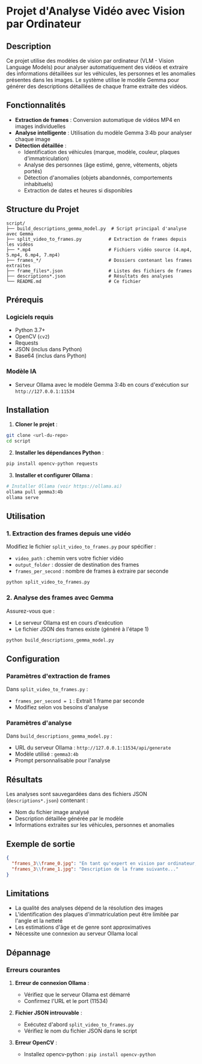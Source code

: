 # Projet d'Analyse Vidéo avec Vision par Ordinateur

## Description

Ce projet utilise des modèles de vision par ordinateur (VLM - Vision Language Models) pour analyser automatiquement des vidéos et extraire des informations détaillées sur les véhicules, les personnes et les anomalies présentes dans les images. Le système utilise le modèle Gemma pour générer des descriptions détaillées de chaque frame extraite des vidéos.

## Fonctionnalités

- **Extraction de frames** : Conversion automatique de vidéos MP4 en images individuelles
- **Analyse intelligente** : Utilisation du modèle Gemma 3:4b pour analyser chaque image
- **Détection détaillée** :
  - Identification des véhicules (marque, modèle, couleur, plaques d'immatriculation)
  - Analyse des personnes (âge estimé, genre, vêtements, objets portés)
  - Détection d'anomalies (objets abandonnés, comportements inhabituels)
  - Extraction de dates et heures si disponibles

## Structure du Projet

```
script/
├── build_descriptions_gemma_model.py  # Script principal d'analyse avec Gemma
├── split_video_to_frames.py          # Extraction de frames depuis les vidéos
├── *.mp4                             # Fichiers vidéo source (4.mp4, 5.mp4, 6.mp4, 7.mp4)
├── frames_*/                         # Dossiers contenant les frames extraites
├── frame_files*.json                 # Listes des fichiers de frames
├── descriptions*.json                # Résultats des analyses
└── README.md                         # Ce fichier
```

## Prérequis

### Logiciels requis
- Python 3.7+
- OpenCV (`cv2`)
- Requests
- JSON (inclus dans Python)
- Base64 (inclus dans Python)

### Modèle IA
- Serveur Ollama avec le modèle Gemma 3:4b en cours d'exécution sur `http://127.0.0.1:11534`

## Installation

1. **Cloner le projet** :
```bash
git clone <url-du-repo>
cd script
```

2. **Installer les dépendances Python** :
```bash
pip install opencv-python requests
```

3. **Installer et configurer Ollama** :
```bash
# Installer Ollama (voir https://ollama.ai)
ollama pull gemma3:4b
ollama serve
```

## Utilisation

### 1. Extraction des frames depuis une vidéo

Modifiez le fichier `split_video_to_frames.py` pour spécifier :
- `video_path` : chemin vers votre fichier vidéo
- `output_folder` : dossier de destination des frames
- `frames_per_second` : nombre de frames à extraire par seconde

```bash
python split_video_to_frames.py
```

### 2. Analyse des frames avec Gemma

Assurez-vous que :
- Le serveur Ollama est en cours d'exécution
- Le fichier JSON des frames existe (généré à l'étape 1)

```bash
python build_descriptions_gemma_model.py
```

## Configuration

### Paramètres d'extraction de frames
Dans `split_video_to_frames.py` :
- `frames_per_second = 1` : Extrait 1 frame par seconde
- Modifiez selon vos besoins d'analyse

### Paramètres d'analyse
Dans `build_descriptions_gemma_model.py` :
- URL du serveur Ollama : `http://127.0.0.1:11534/api/generate`
- Modèle utilisé : `gemma3:4b`
- Prompt personnalisable pour l'analyse

## Résultats

Les analyses sont sauvegardées dans des fichiers JSON (`descriptions*.json`) contenant :
- Nom du fichier image analysé
- Description détaillée générée par le modèle
- Informations extraites sur les véhicules, personnes et anomalies

## Exemple de sortie

```json
{
  "frames_3\\frame_0.jpg": "En tant qu'expert en vision par ordinateur, voici une description détaillée de l'image...",
  "frames_3\\frame_1.jpg": "Description de la frame suivante..."
}
```

## Limitations

- La qualité des analyses dépend de la résolution des images
- L'identification des plaques d'immatriculation peut être limitée par l'angle et la netteté
- Les estimations d'âge et de genre sont approximatives
- Nécessite une connexion au serveur Ollama local

## Dépannage

### Erreurs courantes

1. **Erreur de connexion Ollama** :
   - Vérifiez que le serveur Ollama est démarré
   - Confirmez l'URL et le port (11534)

2. **Fichier JSON introuvable** :
   - Exécutez d'abord `split_video_to_frames.py`
   - Vérifiez le nom du fichier JSON dans le script

3. **Erreur OpenCV** :
   - Installez opencv-python : `pip install opencv-python`



